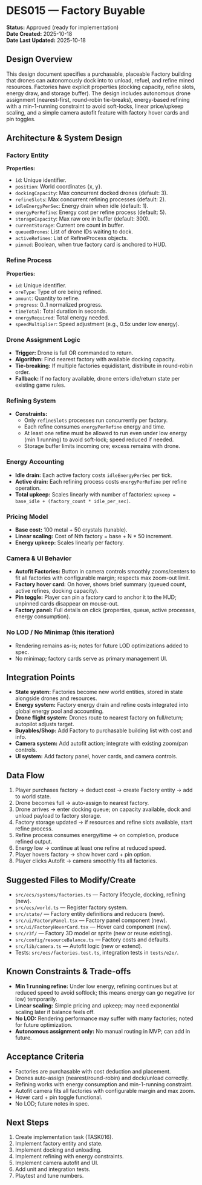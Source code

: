 # DES015 — Factory Buyable

**Status:** Approved (ready for implementation)  
**Date Created:** 2025-10-18  
**Date Last Updated:** 2025-10-18  

## Design Overview

This design document specifies a purchasable, placeable Factory building that drones can autonomously dock into to unload, refuel, and refine mined resources. Factories have explicit properties (docking capacity, refine slots, energy draw, and storage buffer). The design includes autonomous drone assignment (nearest-first, round-robin tie-breaks), energy-based refining with a min-1-running constraint to avoid soft-locks, linear price/upkeep scaling, and a simple camera autofit feature with factory hover cards and pin toggles.

## Architecture & System Design

### Factory Entity

**Properties:**

- `id`: Unique identifier.
- `position`: World coordinates {x, y}.
- `dockingCapacity`: Max concurrent docked drones (default: 3).
- `refineSlots`: Max concurrent refining processes (default: 2).
- `idleEnergyPerSec`: Energy drain when idle (default: 1).
- `energyPerRefine`: Energy cost per refine process (default: 5).
- `storageCapacity`: Max raw ore in buffer (default: 300).
- `currentStorage`: Current ore count in buffer.
- `queuedDrones`: List of drone IDs waiting to dock.
- `activeRefines`: List of RefineProcess objects.
- `pinned`: Boolean, when true factory card is anchored to HUD.

### Refine Process

**Properties:**

- `id`: Unique identifier.
- `oreType`: Type of ore being refined.
- `amount`: Quantity to refine.
- `progress`: 0..1 normalized progress.
- `timeTotal`: Total duration in seconds.
- `energyRequired`: Total energy needed.
- `speedMultiplier`: Speed adjustment (e.g., 0.5x under low energy).

### Drone Assignment Logic

- **Trigger:** Drone is full OR commanded to return.
- **Algorithm:** Find nearest factory with available docking capacity.
- **Tie-breaking:** If multiple factories equidistant, distribute in round-robin order.
- **Fallback:** If no factory available, drone enters idle/return state per existing game rules.

### Refining System

- **Constraints:**
  - Only `refineSlots` processes run concurrently per factory.
  - Each refine consumes `energyPerRefine` energy and time.
  - At least one refine must be allowed to run even under low energy (min 1 running) to avoid soft-lock; speed reduced if needed.
  - Storage buffer limits incoming ore; excess remains with drone.

### Energy Accounting

- **Idle drain:** Each active factory costs `idleEnergyPerSec` per tick.
- **Active drain:** Each refining process costs `energyPerRefine` per refine operation.
- **Total upkeep:** Scales linearly with number of factories: `upkeep = base_idle + (factory_count * idle_per_sec)`.

### Pricing Model

- **Base cost:** 100 metal + 50 crystals (tunable).
- **Linear scaling:** Cost of Nth factory = base + N * 50 increment.
- **Energy upkeep:** Scales linearly per factory.

### Camera & UI Behavior

- **Autofit Factories:** Button in camera controls smoothly zooms/centers to fit all factories with configurable margin; respects max zoom-out limit.
- **Factory hover card:** On hover, shows brief summary (queued count, active refines, docking capacity).
- **Pin toggle:** Player can pin a factory card to anchor it to the HUD; unpinned cards disappear on mouse-out.
- **Factory panel:** Full details on click (properties, queue, active processes, energy consumption).

### No LOD / No Minimap (this iteration)

- Rendering remains as-is; notes for future LOD optimizations added to spec.
- No minimap; factory cards serve as primary management UI.

## Integration Points

- **State system:** Factories become new world entities, stored in state alongside drones and resources.
- **Energy system:** Factory energy drain and refine costs integrated into global energy pool and accounting.
- **Drone flight system:** Drones route to nearest factory on full/return; autopilot adjusts target.
- **Buyables/Shop:** Add Factory to purchasable building list with cost and info.
- **Camera system:** Add autofit action; integrate with existing zoom/pan controls.
- **UI system:** Add factory panel, hover cards, and camera controls.

## Data Flow

1. Player purchases factory → deduct cost → create Factory entity → add to world state.
2. Drone becomes full → auto-assign to nearest factory.
3. Drone arrives → enter docking queue; on capacity available, dock and unload payload to factory storage.
4. Factory storage updated → if resources and refine slots available, start refine process.
5. Refine process consumes energy/time → on completion, produce refined output.
6. Energy low → continue at least one refine at reduced speed.
7. Player hovers factory → show hover card + pin option.
8. Player clicks Autofit → camera smoothly fits all factories.

## Suggested Files to Modify/Create

- `src/ecs/systems/factories.ts` — Factory lifecycle, docking, refining (new).
- `src/ecs/world.ts` — Register factory system.
- `src/state/` — Factory entity definitions and reducers (new).
- `src/ui/FactoryPanel.tsx` — Factory panel component (new).
- `src/ui/FactoryHoverCard.tsx` — Hover card component (new).
- `src/r3f/` — Factory 3D model or sprite (new or reuse existing).
- `src/config/resourceBalance.ts` — Factory costs and defaults.
- `src/lib/camera.ts` — Autofit logic (new or extend).
- Tests: `src/ecs/factories.test.ts`, integration tests in `tests/e2e/`.

## Known Constraints & Trade-offs

- **Min 1 running refine:** Under low energy, refining continues but at reduced speed to avoid softlock; this means energy can go negative (or low) temporarily.
- **Linear scaling:** Simple pricing and upkeep; may need exponential scaling later if balance feels off.
- **No LOD:** Rendering performance may suffer with many factories; noted for future optimization.
- **Autonomous assignment only:** No manual routing in MVP; can add in future.

## Acceptance Criteria

- Factories are purchasable with cost deduction and placement.
- Drones auto-assign (nearest/round-robin) and dock/unload correctly.
- Refining works with energy consumption and min-1-running constraint.
- Autofit camera fits all factories with configurable margin and max zoom.
- Hover card + pin toggle functional.
- No LOD; future notes in spec.

## Next Steps

1. Create implementation task (TASK016).
2. Implement factory entity and state.
3. Implement docking and unloading.
4. Implement refining with energy constraints.
5. Implement camera autofit and UI.
6. Add unit and integration tests.
7. Playtest and tune numbers.
